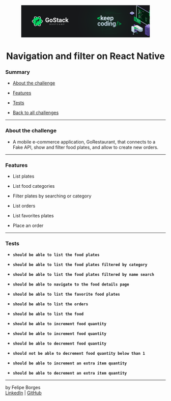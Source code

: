 <div align="center">
	<a href="https://rocketseat.com.br/gostack" target="_blank">
		<img src="../.github/gostackimg.png" alt="Logo" style="max-width:80%"/>
	</a>
</div>

<div align="center">
	<h1>Navigation and filter on React Native</h1>
</div>

### Summary

- [About the challenge](#about-the-challenge)

- [Features](#Features)

- [Tests](#Tests)

- [Back to all challenges](https://github.com/felipejsborges/gostack_bootcamp_challenges#gostack-bootcamp-challenges-)
<hr>

### About the challenge

- A mobile e-commerce application, GoRestaurant, that connects to a Fake API, show and filter food plates, and allow to create new orders.
<hr>

### Features

- List plates

- List food categories

- Filter plates by searching or category

- List orders

- List favorites plates

- Place an order
<hr>

### Tests

- **`should be able to list the food plates`**

- **`should be able to list the food plates filtered by category`**

- **`should be able to list the food plates filtered by name search`**

- **`should be able to navigate to the food details page`**

- **`should be able to list the favorite food plates`**

- **`should be able to list the orders`**

- **`should be able to list the food`**

- **`should be able to increment food quantity`**

- **`should be able to increment food quantity`**

- **`should be able to decrement food quantity`**

- **`should not be able to decrement food quantity below than 1`**

- **`should be able to increment an extra item quantity`**

- **`should be able to decrement an extra item quantity`**
<hr>

by Felipe Borges<br>
[LinkedIn](https://www.linkedin.com/in/felipejsborges) | [GitHub](https://github.com/felipejsborges)
